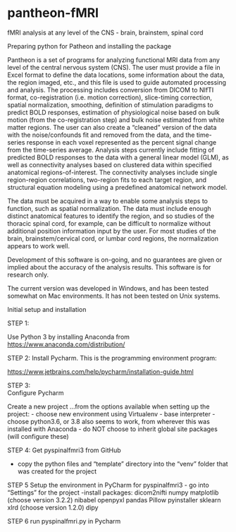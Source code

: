# pantheon-fMRI
fMRI analysis at any level of the CNS - brain, brainstem, spinal cord

Preparing python for Patheon and installing the package
 
Pantheon is a set of programs for analyzing functional MRI data from any level of the central nervous system (CNS). The user must 
provide a file in Excel format to define the data locations, some information about the data, the region imaged, etc., and this 
file is used to guide automated processing and analysis. The processing includes conversion from DICOM to NIfTI format, co-registration 
(i.e. motion correction), slice-timing correction, spatial normalization, smoothing, definition of stimulation paradigms to predict 
BOLD responses, estimation of physiological noise based on bulk motion (from the co-registration step) and bulk noise estimated from
white matter regions. The user can also create a “cleaned” version of the data with the noise/confounds fit and removed from the data, 
and the time-series response in each voxel represented as the percent signal change from the time-series average.
Analysis steps currently include fitting of predicted BOLD responses to the data with a general linear model (GLM), as well as 
connectivity analyses based on clustered data within specified anatomical regions-of-interest.  The connectivity analyses include 
single region-region correlations, two-region fits to each target region, and structural equation modeling using a predefined anatomical 
network model.

The data must be acquired in a way to enable some analysis steps to function, such as spatial normalization.  The data must include 
enough distinct anatomical features to identify the region, and so studies of the thoracic spinal cord, for example, can be difficult 
to normalize without additional position information input by the user. For most studies of the brain, brainstem/cervical cord, or 
lumbar cord regions, the normalization appears to work well.

Development of this software is on-going, and no guarantees are given or implied about the accuracy of the analysis results.  This software 
is for research only.

The current version was developed in Windows, and has been tested somewhat on Mac environments.  It has not been tested on Unix systems.


Initial setup and installation

STEP 1:

Use Python 3 by installing Anaconda from https://www.anaconda.com/distribution/

STEP 2:
Install Pycharm.  This is the programming environment program:

https://www.jetbrains.com/help/pycharm/installation-guide.html

STEP 3:  
Configure Pycharm

Create a new project
	…from the options available when setting up the project:
	- choose new environment using Virtualenv
	- base interpreter  - choose python3.6, or 3.8 also seems to work, from wherever this was installed with Anaconda
	- do NOT choose to inherit global site packages (will configure these)

STEP 4:
Get pyspinalfmri3 from GitHub
- copy the python files and “template” directory into the “venv” folder that was created for the project


STEP 5
Setup the environment in PyCharm for pyspinalfmri3
	- go into “Settings” for the project
	-install packages:
		dicom2nifti
		numpy
		matplotlib (choose version 3.2.2)
		nibabel
		openpyxl
		pandas
		Pillow
		pyinstaller
		sklearn
		xlrd (choose version 1.2.0)
		dipy


STEP 6
run pyspinalfmri.py in Pycharm


